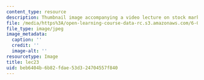 ```yaml
---
content_type: resource
description: Thumbnail image accompanying a video lecture on stock market simulation.
file: /media/https%3A/open-learning-course-data-rc.s3.amazonaws.com/6-00-introduction-to-computer-science-and-programming-fall-2008/beb6404b6b82fdae53d324704557f840_lec23.jpg
file_type: image/jpeg
image_metadata:
  caption: ''
  credit: ''
  image-alt: ''
resourcetype: Image
title: lec23
uid: beb6404b-6b82-fdae-53d3-24704557f840
---
```

